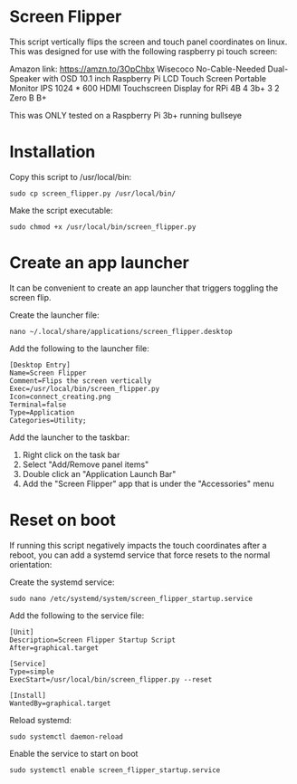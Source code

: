 # Screen Flipper

This script vertically flips the screen and touch panel coordinates on linux.
This was designed for use with the following raspberry pi touch screen:

Amazon link: https://amzn.to/3OpChbx
Wisecoco No-Cable-Needed Dual-Speaker with OSD 10.1 inch Raspberry Pi
LCD Touch Screen Portable Monitor IPS 1024 * 600
HDMI Touchscreen Display for RPi 4B 4 3b+ 3 2 Zero B B+

This was ONLY tested on a Raspberry Pi 3b+ running bullseye

# Installation

Copy this script to /usr/local/bin:
```
sudo cp screen_flipper.py /usr/local/bin/
```

Make the script executable:
```
sudo chmod +x /usr/local/bin/screen_flipper.py
```

# Create an app launcher

It can be convenient to create an app launcher that triggers toggling
the screen flip.

Create the launcher file:
```
nano ~/.local/share/applications/screen_flipper.desktop
```

Add the following to the launcher file:
```
[Desktop Entry]
Name=Screen Flipper
Comment=Flips the screen vertically
Exec=/usr/local/bin/screen_flipper.py
Icon=connect_creating.png
Terminal=false
Type=Application
Categories=Utility;
```

Add the launcher to the taskbar:
1. Right click on the task bar
2. Select "Add/Remove panel items"
3. Double click an "Application Launch Bar"
4. Add the "Screen Flipper" app that is under the "Accessories" menu

# Reset on boot

If running this script negatively impacts the touch coordinates after a
reboot, you can add a systemd service that force resets to the normal
orientation:

Create the systemd service:
```
sudo nano /etc/systemd/system/screen_flipper_startup.service
```

Add the following to the service file:
```
[Unit]
Description=Screen Flipper Startup Script
After=graphical.target

[Service]
Type=simple
ExecStart=/usr/local/bin/screen_flipper.py --reset

[Install]
WantedBy=graphical.target
```

Reload systemd:
```
sudo systemctl daemon-reload
```

Enable the service to start on boot
```
sudo systemctl enable screen_flipper_startup.service
```
